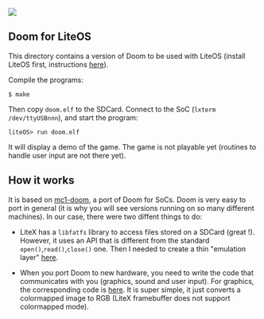 
![](Doom.gif)


Doom for LiteOS
---------------

This directory contains a version of Doom to be used with LiteOS
(install LiteOS first, instructions [here](https://github.com/BrunoLevy/learn-fpga/tree/master/LiteX/software/LiteOS)).

Compile the programs: 
```
$ make
```
Then copy `doom.elf` to the SDCard. Connect to the SoC (`lxterm
/dev/ttyUSBnnn`), and start the program:
```
liteOS> run doom.elf
```

It will display a demo of the game. The game is not playable yet (routines to 
handle user input are not there yet).

How it works
------------

It is based on [mc1-doom](https://github.com/mbitsnbites/mc1-doom), a
port of Doom for SoCs. Doom is very easy to port in general (it is why 
you will see versions running on so many different machines). In our
case, there were two diffent things to do:

- LiteX has a `libfatfs` library to access files stored on a SDCard
(great !). However, it uses an API that is different from the standard
`open()`,`read()`,`close()` one. Then I needed to create a thin
"emulation layer" [here](https://github.com/BrunoLevy/learn-fpga/blob/master/LiteX/software/Libs/lite_stdio.h).

- When you port Doom to new hardware, you need to write the code that
communicates with you (graphics, sound and user input). For graphics,
the corresponding code is
[here](https://github.com/BrunoLevy/learn-fpga/blob/master/LiteX/software/Doom/mc1-doom/src/i_video_fb.c).
It is super simple, it just converts a colormapped image to RGB (LiteX
framebuffer does not support colormapped mode). 

    